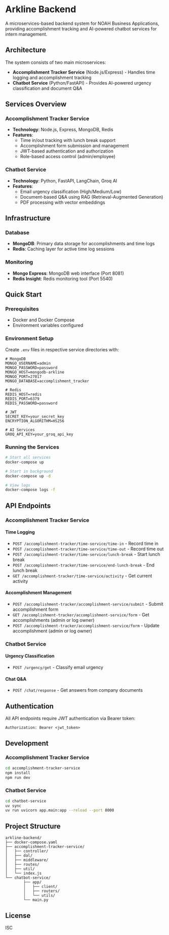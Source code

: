 # Arkline Backend

A microservices-based backend system for NOAH Business Applications, providing accomplishment tracking and AI-powered chatbot services for intern management.

## Architecture

The system consists of two main microservices:

- **Accomplishment Tracker Service** (Node.js/Express) - Handles time logging and accomplishment tracking
- **Chatbot Service** (Python/FastAPI) - Provides AI-powered urgency classification and document Q&A

## Services Overview

### Accomplishment Tracker Service
- **Technology**: Node.js, Express, MongoDB, Redis
- **Features**:
    - Time in/out tracking with lunch break support
    - Accomplishment form submission and management
    - JWT-based authentication and authorization
    - Role-based access control (admin/employee)

### Chatbot Service
- **Technology**: Python, FastAPI, LangChain, Groq AI
- **Features**:
    - Email urgency classification (High/Medium/Low)
    - Document-based Q&A using RAG (Retrieval-Augmented Generation)
    - PDF processing with vector embeddings

## Infrastructure

### Database
- **MongoDB**: Primary data storage for accomplishments and time logs
- **Redis**: Caching layer for active time log sessions

### Monitoring
- **Mongo Express**: MongoDB web interface (Port 8081)
- **Redis Insight**: Redis monitoring tool (Port 5540)

## Quick Start

### Prerequisites
- Docker and Docker Compose
- Environment variables configured

### Environment Setup
Create `.env` files in respective service directories with:

```env
# MongoDB
MONGO_USERNAME=admin
MONGO_PASSWORD=password
MONGO_HOST=mongodb-arkline
MONGO_PORT=27017
MONGO_DATABASE=accomplishment_tracker

# Redis
REDIS_HOST=redis
REDIS_PORT=6379
REDIS_PASSWORD=password

# JWT
SECRET_KEY=your_secret_key
ENCRYPTION_ALGORITHM=HS256

# AI Services
GROQ_API_KEY=your_groq_api_key
```

### Running the Services

```bash
# Start all services
docker-compose up

# Start in background
docker-compose up -d

# View logs
docker-compose logs -f
```

## API Endpoints

### Accomplishment Tracker Service

#### Time Logging
- `POST /accomplishment-tracker/time-service/time-in` - Record time in
- `POST /accomplishment-tracker/time-service/time-out` - Record time out
- `POST /accomplishment-tracker/time-service/lunch-break` - Start lunch break
- `POST /accomplishment-tracker/time-service/end-lunch-break` - End lunch break
- `GET /accomplishment-tracker/time-service/activity` - Get current activity

#### Accomplishment Management
- `POST /accomplishment-tracker/accomplishment-service/submit` - Submit accomplishment form
- `GET /accomplishment-tracker/accomplishment-service/form` - Get accomplishments (admin or log owner)
- `POST /accomplishment-tracker/accomplishment-service/form` - Update accomplishment (admin or log owner)

### Chatbot Service

#### Urgency Classification
- `POST /urgency/get` - Classify email urgency

#### Chat Q&A
- `POST /chat/response` - Get answers from company documents

## Authentication

All API endpoints require JWT authentication via Bearer token:

```
Authorization: Bearer <jwt_token>
```

## Development

### Accomplishment Tracker Service
```bash
cd accomplishment-tracker-service
npm install
npm run dev
```

### Chatbot Service
```bash
cd chatbot-service
uv sync
uv run uvicorn app.main:app --reload --port 8000
```

## Project Structure

```
arkline-backend/
├── docker-compose.yaml
├── accomplishment-tracker-service/
│   ├── controller/
│   ├── dal/
│   ├── middleware/
│   ├── routes/
│   ├── util/
│   └── index.js
└── chatbot-service/
        ├── app/
        │   ├── client/
        │   ├── routers/
        │   └── utils/
        └── main.py
```


## License

ISC